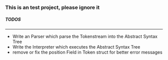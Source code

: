 ### This is an test project, please ignore it

##### TODOS
-----------
+ Write an Parser which parse the Tokenstream into the Abstract Syntax Tree
+ Write the Interpreter which executes the Abstract Syntax Tree
+ remove or fix the position Field in Token struct for better error messages
 
